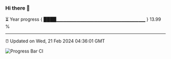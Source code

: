 ### Hi there 👋

⏳ Year progress { ████▁▁▁▁▁▁▁▁▁▁▁▁▁▁▁▁▁▁▁▁▁▁▁▁▁▁ } 13.99 %

---

⏰ Updated on Wed, 21 Feb 2024 04:36:01 GMT

![Progress Bar CI](https://github.com/IshwaranRudhara/GIT-ACTION/workflows/Progress%20Bar%20CI/badge.svg)
